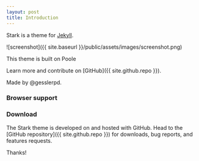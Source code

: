 ```yaml
---
layout: post
title: Introduction
---
```



Stark is a theme for [Jekyll](http://jekyllrb.com).

![screenshot]({{ site.baseurl }}/public/assets/images/screenshot.png)

This theme is built on Poole

Learn more and contribute on [GitHub]({{ site.github.repo }}).

Made by @gesslerpd.


### Browser support


### Download

The Stark theme is developed on and hosted with GitHub. Head to the [GitHub repository]({{ site.github.repo }}) for downloads, bug reports, and features requests.

Thanks!
